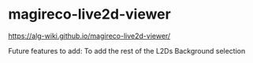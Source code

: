 # magireco-live2d-viewer
https://alg-wiki.github.io/magireco-live2d-viewer/

Future features to add:
To add the rest of the L2Ds
Background selection
